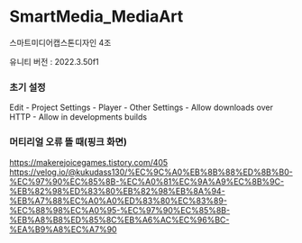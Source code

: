 # SmartMedia_MediaArt
스마트미디어캡스톤디자인 4조

유니티 버전 : 2022.3.50f1

### 초기 설정
Edit - Project Settings - Player - Other Settings - Allow downloads over HTTP - Allow in developments builds


### 머티리얼 오류 뜰 때(핑크 화면)
https://makerejoicegames.tistory.com/405
https://velog.io/@kukudass130/%EC%9C%A0%EB%8B%88%ED%8B%B0-%EC%97%90%EC%85%8B-%EC%A0%81%EC%9A%A9%EC%8B%9C-%EB%82%98%ED%83%80%EB%82%98%EB%8A%94-%EB%A7%88%EC%A0%A0%ED%83%80%EC%83%89-%EC%88%98%EC%A0%95-%EC%97%90%EC%85%8B-%EB%A8%B8%ED%85%8C%EB%A6%AC%EC%96%BC-%EA%B9%A8%EC%A7%90
